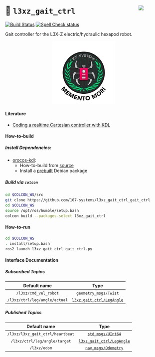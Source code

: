 <a href="https://107-systems.org/"><img align="right" src="https://raw.githubusercontent.com/107-systems/.github/main/logo/107-systems.png" width="15%"></a>
:floppy_disk: `l3xz_gait_ctrl`
==============================
[![Build Status](https://github.com/107-systems/l3xz_gait_ctrl/actions/workflows/ros2.yml/badge.svg)](https://github.com/107-systems/l3xz_gait_ctrl/actions/workflows/ros2.yml)
[![Spell Check status](https://github.com/107-systems/l3xz_gait_ctrl/actions/workflows/spell-check.yml/badge.svg)](https://github.com/107-systems/l3xz_gait_ctrl/actions/workflows/spell-check.yml)

Gait controller for the L3X-Z electric/hydraulic hexapod robot.

<p align="center">
  <a href="https://github.com/107-systems/l3xz"><img src="https://raw.githubusercontent.com/107-systems/.github/main/logo/l3xz-logo-memento-mori-github.png" width="40%"></a>
</p>

#### Literature
* [Coding a realtime Cartesian controller with KDL](http://library.isr.ist.utl.pt/docs/roswiki/pr2_mechanism(2f)Tutorials(2f)Coding(20)a(20)realtime(20)Cartesian(20)controller(20)with(20)KDL.html)

#### How-to-build
##### Install Dependencies:
* [orocos-kdl](https://github.com/orocos/orocos_kinematics_dynamics):
  * How-to-build from [source](https://github.com/orocos/orocos_kinematics_dynamics/blob/master/orocos_kdl/INSTALL.md)
  * Install a [prebuilt](https://github.com/107-systems/orocos-kdl-debian) Debian package
##### Build via `colcon`
```bash
cd $COLCON_WS/src
git clone https://github.com/107-systems/l3xz_gait_ctrl_gait_ctrl
cd $COLCON_WS
source /opt/ros/humble/setup.bash
colcon build --packages-select l3xz_gait_ctrl
```

#### How-to-run
```bash
cd $COLCON_WS
. install/setup.bash
ros2 launch l3xz_gait_ctrl gait_ctrl.py
```

#### Interface Documentation
##### Subscribed Topics
| Default name | Type |
|:-:|:-:|
| `/l3xz/cmd_vel_robot` | [`geometry_msgs/Twist`](http://docs.ros.org/en/api/geometry_msgs/html/msg/Twist.html) |
| `/l3xz/ctrl/leg/angle/actual` | [`l3xz_gait_ctrl/LegAngle`](msg/LegAngle.msg) |

##### Published Topics
|           Default name           |                                       Type                                        |
|:--------------------------------:|:---------------------------------------------------------------------------------:|
| `/l3xz/l3xz_gait_ctrl/heartbeat` |   [`std_msgs/UInt64`](https://docs.ros2.org/foxy/api/std_msgs/msg/UInt64.html)    |
|  `/l3xz/ctrl/leg/angle/target`   |                   [`l3xz_gait_ctrl/LegAngle`](msg/LegAngle.msg)                   |
|          `/l3xz/odom`            | [`nav_msgs/Odometry`](http://docs.ros.org/en/api/nav_msgs/html/msg/Odometry.html) |
